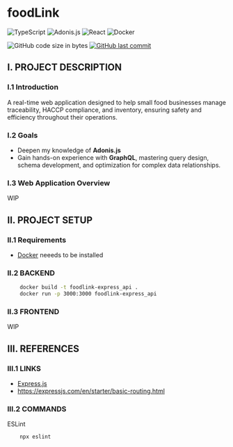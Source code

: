 # foodLink
![TypeScript](https://img.shields.io/badge/TypeScript-007ACC?style=for-the-badge&logo=typescript&logoColor=white)
![Adonis.js](https://img.shields.io/badge/Adonis-330F63?style=for-the-badge)
![React](https://img.shields.io/badge/React-20232A?style=for-the-badge&logo=react&logoColor=61DAFB)
![Docker](https://img.shields.io/badge/docker-%230db7ed.svg?style=for-the-badge&logo=docker&logoColor=white)

![GitHub code size in bytes](https://img.shields.io/github/languages/code-size/jdasilvalima/foodLink?style=for-the-badge)
[![GitHub last commit](https://img.shields.io/github/last-commit/jdasilvalima/foodLink?style=for-the-badge)](https://github.com/jdasilvalima/foodLink/commits)

## I. PROJECT DESCRIPTION
### I.1 Introduction

A real-time web application designed to help small food businesses manage traceability, HACCP compliance, and inventory, ensuring safety and efficiency throughout their operations.

### I.2 Goals
- Deepen my knowledge of **Adonis.js**
- Gain hands-on experience with **GraphQL**, mastering query design, schema development, and optimization for complex data relationships.

### I.3 Web Application Overview
WIP

## II. PROJECT SETUP
### II.1 Requirements
- [Docker](https://www.docker.com/) neeeds to be installed

### II.2 BACKEND
```bash
    docker build -t foodlink-express_api .
    docker run -p 3000:3000 foodlink-express_api
```

### II.3 FRONTEND
WIP

## III. REFERENCES
### III.1 LINKS
* [Express.js](https://expressjs.com/)
* https://expressjs.com/en/starter/basic-routing.html

### III.2 COMMANDS
ESLint
```bash
    npx eslint
```
